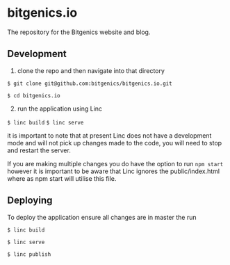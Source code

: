# bitgenics.io
The repository for the Bitgenics website and blog.

## Development

1. clone the repo and then navigate into that directory

  `$ git clone git@github.com:bitgenics/bitgenics.io.git`

  `$ cd bitgenics.io`

2. run the application using Linc

  `$ linc build`
  `$ linc serve`

  it is important to note that at present Linc does not have a development mode and will not pick up changes made to the code, you will need to stop and restart the server.

  If you are making multiple changes you do have the option to run `npm start` however it is important to be aware that Linc ignores the public/index.html where as npm start will utilise this file.

## Deploying
  To deploy the application ensure all changes are in master the run

`$ linc build`

`$ linc serve`

`$ linc publish`
